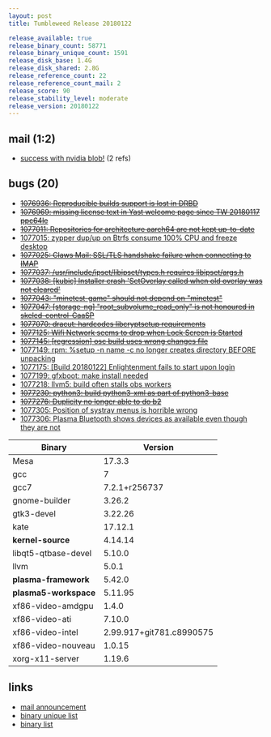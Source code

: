 ```yaml
---
layout: post
title: Tumbleweed Release 20180122

release_available: true
release_binary_count: 58771
release_binary_unique_count: 1591
release_disk_base: 1.4G
release_disk_shared: 2.8G
release_reference_count: 22
release_reference_count_mail: 2
release_score: 90
release_stability_level: moderate
release_version: 20180122
---
```


## mail (1:2)

- [success with nvidia blob!](https://lists.opensuse.org/opensuse-factory/2018-01/msg00567.html) (2 refs)

## bugs (20)

<!--more-->

- ~~[1076936: Reproducible builds support is lost in DRBD](https://bugzilla.opensuse.org/show_bug.cgi?id=1076936)~~
- ~~[1076969: missing license text in Yast welcome page since TW 20180117 ppc64le](https://bugzilla.opensuse.org/show_bug.cgi?id=1076969)~~
- ~~[1077011: Repositories for architecture aarch64 are not kept up-to-date](https://bugzilla.opensuse.org/show_bug.cgi?id=1077011)~~
- [1077015: zypper dup/up on Btrfs consume 100% CPU and freeze desktop](https://bugzilla.opensuse.org/show_bug.cgi?id=1077015)
- ~~[1077025: Claws Mail: SSL/TLS handshake failure when connecting to IMAP](https://bugzilla.opensuse.org/show_bug.cgi?id=1077025)~~
- ~~[1077037: /usr/include/ipset/libipset/types.h requires libipset/args.h](https://bugzilla.opensuse.org/show_bug.cgi?id=1077037)~~
- ~~[1077038: [kubic] Installer crash 'SetOverlay called when old overlay was not cleared'](https://bugzilla.opensuse.org/show_bug.cgi?id=1077038)~~
- ~~[1077043: "minetest-game" should not depend on "minetest"](https://bugzilla.opensuse.org/show_bug.cgi?id=1077043)~~
- ~~[1077047: [storage-ng] "root_subvolume_read_only" is not honoured in skelcd-control-CaaSP](https://bugzilla.opensuse.org/show_bug.cgi?id=1077047)~~
- ~~[1077070: dracut: hardcodes libcryptsetup requirements](https://bugzilla.opensuse.org/show_bug.cgi?id=1077070)~~
- ~~[1077125: Wifi Network seems to drop when Lock Screen is Started](https://bugzilla.opensuse.org/show_bug.cgi?id=1077125)~~
- ~~[1077145: [regression] osc build uses wrong changes file](https://bugzilla.opensuse.org/show_bug.cgi?id=1077145)~~
- [1077149: rpm: %setup -n name -c no longer creates directory BEFORE unpacking](https://bugzilla.opensuse.org/show_bug.cgi?id=1077149)
- [1077175: [Build 20180122] Enlightenment fails to start upon login](https://bugzilla.opensuse.org/show_bug.cgi?id=1077175)
- [1077199: gfxboot: make install needed](https://bugzilla.opensuse.org/show_bug.cgi?id=1077199)
- [1077218: llvm5: build often stalls obs workers](https://bugzilla.opensuse.org/show_bug.cgi?id=1077218)
- ~~[1077230: python3: build python3-xml as part of python3-base](https://bugzilla.opensuse.org/show_bug.cgi?id=1077230)~~
- ~~[1077276: Duplicity no longer able to do b2](https://bugzilla.opensuse.org/show_bug.cgi?id=1077276)~~
- [1077305: Position of systray menus is horrible wrong](https://bugzilla.opensuse.org/show_bug.cgi?id=1077305)
- [1077306: Plasma Bluetooth shows devices as available even though they are not](https://bugzilla.opensuse.org/show_bug.cgi?id=1077306)

Binary | Version
--- | ---
Mesa | 17.3.3
gcc | 7
gcc7 | 7.2.1+r256737
gnome-builder | 3.26.2
gtk3-devel | 3.22.26
kate | 17.12.1
**kernel-source** | 4.14.14
libqt5-qtbase-devel | 5.10.0
llvm | 5.0.1
**plasma-framework** | 5.42.0
**plasma5-workspace** | 5.11.95
xf86-video-amdgpu | 1.4.0
xf86-video-ati | 7.10.0
xf86-video-intel | 2.99.917+git781.c8990575
xf86-video-nouveau | 1.0.15
xorg-x11-server | 1.19.6

## links

- [mail announcement](https://lists.opensuse.org/opensuse-factory/2018-01/msg00558.html)
- [binary unique list](http://download.tumbleweed.boombatower.com/20180122/rpm.unique.list)
- [binary list](http://download.tumbleweed.boombatower.com/20180122/rpm.list)
